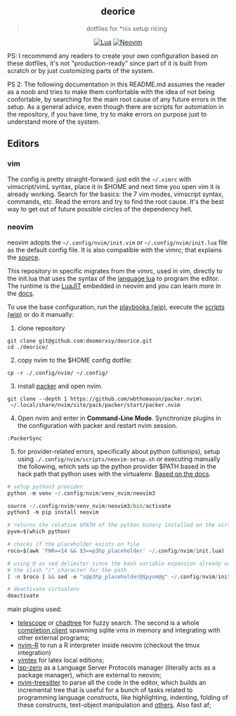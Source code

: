<div align="center">

## deorice
> dotfiles for \*nix setup ricing

[![Lua](https://img.shields.io/badge/Lua-blue.svg?style=for-the-badge&logo=lua)](http://www.lua.org)
[![Neovim](https://img.shields.io/badge/Neovim%200.5+-green.svg?style=for-the-badge&logo=neovim)](https://neovim.io)
</div>

PS: I recommend any readers to create your own configuration based on these dotfiles, it's not "production-ready" since part of it is built from scratch or by just customizing parts of the system.

PS 2: The following documentation in this README.md assumes the reader as a noob and tries to make them confortable with the idea of not being confortable, by searching for the main root cause of any future errors in the setup. As a general advice, even though there are scripts for automation in the repository, if you have time, try to make errors on purpose just to understand more of the system.


## Editors

### vim

The config is pretty straight-forward: just edit the ```~/.vimrc``` with vimscript/vimL syntax, place it in $HOME and next time you open vim it is already working. Search for the basics: the 7 vim modes, vimscript syntax, commands, etc. Read the errors and try to find the root cause. It's the best way to get out of future possible circles of the dependency hell.

### neovim

neovim adopts the ```~/.config/nvim/init.vim``` or ```~/.config/nvim/init.lua``` file as the default config file. It is also compatible with the vimrc; that explains the [source](https://github.com/deomorxsy/deorice/blob/main/.config/nvim/init.vim.old#L3).

This repository in specific migrates from the vimrc, used in vim, directly to the init.lua that uses the syntax of the [language lua](https://www.lua.org/docs.html) to program the editor. The runtime is the [LuaJIT](https://luajit.org/) embedded in neovim and you can learn more in the [docs](https://neovim.io/doc/user/lua.html).

To use the base configuration, run the [playbooks (wip)](), execute the [scripts (wip)](https://github.com/deomorxsy/deorice/tree/main/scripts) or do it manually:

1. clone repository
```
git clone git@github.com:deomorxsy/deorice.git
cd ./deorice/
```
2. copy nvim to the $HOME config dotfile:
```
cp -r ./.config/nvim/ ~/.config/
```

3. install [packer](https://github.com/wbthomason/packer.nvim#quickstart) and open nvim.
```
git clone --depth 1 https://github.com/wbthomason/packer.nvim\
 ~/.local/share/nvim/site/pack/packer/start/packer.nvim
```

4. Open nvim and enter in **Command-Line Mode**. Synchronize plugins in the configuration with packer and restart nvim session.
```
:PackerSync
```
5. for provider-related errors, specifically about python (ultisnips), setup using ```./.config/nvim/scripts/neovim-setup.sh``` or executing manually the following, which sets up the python provider $PATH based in the hack path that python uses with the virtualenv. [Based on the docs](https://neovim.io/doc/user/provider.html#python-virtualenv).
```python
# setup python3 provider
python -m venv ~/.config/nvim/venv_nvim/neovim3

source ~/.config/nvim/venv_nvim/neovim3/bin/activate
python3 -m pip install neovim

# returns the relative $PATH of the python binary installed on the virtualenv
pyvm=$(which python)

# checks if the placeholder exists on file
roco=$(awk 'FNR==14 && $3==p3hp_placeholder' ~/.config/nvim/init.lua)

# using @ as sed delimiter since the bash variable expansion already uses
# the slash "/" character for the path
[ -n $roco ] && sed -e "s@p3hp_placeholder@$pyvm@g" ~/.config/nvim/init.lua

# deactivate virtualenv
deactivate
```

main plugins used:
- [telescope](https://github.com/nvim-telescope/telescope.nvim) or [chadtree](https://github.com/ms-jpq/chadtree) for fuzzy search. The second is a whole [completion client](https://www.reddit.com/r/neovim/comments/p4m8vt/i_spent_1_year_of_my_life_on_making_a_fast_as/) spawning sqlite vms in memory and integrating with other external programs;
- [nvim-R](https://github.com/jalvesaq/Nvim-R) to run a R interpreter inside neovim (checkout the tmux integration)
- [vimtex](https://github.com/lervag/vimtex) for latex local editions;
- [lsp-zero](https://github.com/VonHeikemen/lsp-zero.nvim) as a Language Server Protocols manager (literally acts as a package manager), which are external to neovim;
- [nvim-treesitter](https://github.com/nvim-treesitter/nvim-treesitter) to parse all the code in the editor, which builds an incremental tree that is useful for a bunch of tasks related to programming language constructs, like highlighting, indenting, folding of these constructs, text-object manipulation and [others](https://tree-sitter.github.io/tree-sitter/). Also fast af;
